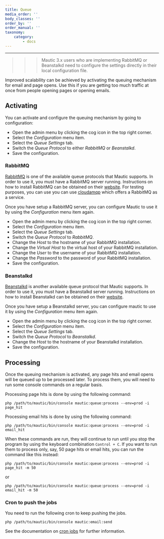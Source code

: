 ```yaml
---
title: Queue
media_order: ''
body_classes: ''
order_by: ''
order_manual: ''
taxonomy:
    category:
        - docs
---
```


-----------

>>> Mautic 3.x users who are implementing RabbitMQ or Beanstalkd need to configure the settings directly in their local configuration file.


Improved scalability can be achieved by activating the queuing mechanism for email and page opens.  Use this if you
are getting too much traffic at once from people opening pages or opening emails.

## Activating

You can activate and configure the queuing mechanism by going to configuration:

- Open the admin menu by clicking the cog icon in the top right corner.
- Select the *Configuration* menu item.
- Select the *Queue Settings* tab.
- Switch the *Queue Protocol* to either *RabbitMQ* or *Beanstalkd*.
- Save the configuration.

### RabbitMQ

[RabbitMQ][rabbitMQ] is one of the available queue protocols that Mautic supports.
In order to use it, you must have a RabbitMQ server running.  Instructions on how to install RabbitMQ can be obtained
on their [website][rabbitMQ-website].  For testing purposes, you can use
you can use [cloudamqp][cloudamqp] which offers a RabbitMQ as a service.

Once you have setup a RabbitMQ server, you can configure Mautic to use it by using the *Configuration* menu item again.

- Open the admin menu by clicking the cog icon in the top right corner.
- Select the *Configuration* menu item.
- Select the *Queue Settings* tab.
- Switch the *Queue Protocol* to *RabbitMQ*.
- Change the *Host* to the hostname of your RabbitMQ installation.
- Change the *Virtual Host* to the virtual host of your RabbitMQ installation.
- Change the *User* to the username of your RabbitMQ installation.
- Change the *Password* to the password of your RabbitMQ installation.
- Save the configuration.

### Beanstalkd

[Beanstalkd][beanstalkd] is another available queue protocol that Mautic supports.
In order to use it, you must have a Beanstalkd server running.  Instructions on how to install Beanstalkd can be
obtained on their [website][beanstalkd-website].

Once you have setup a Beanstalkd server, you can configure mautic to use it by using the *Configuration* menu item again.

- Open the admin menu by clicking the cog icon in the top right corner.
- Select the *Configuration* menu item.
- Select the *Queue Settings* tab.
- Switch the *Queue Protocol* to *Beanstalkd*.
- Change the *Host* to the hostname of your Beanstalkd installation.
- Save the configuration.

## Processing

Once the queuing mechanism is activated, any page hits and email opens will be queued up to be processed later.
To process them, you will need to run some console commands on a regular basis.

Processing page hits is done by using the following command:

```
php /path/to/mautic/bin/console mautic:queue:process --env=prod -i page_hit
```

Processing email hits is done by using the following command:

```
php /path/to/mautic/bin/console mautic:queue:process --env=prod -i email_hit
```

When these commands are run, they will continue to run until you stop the program by using the keyboard
combination `Control + C`.  If you want to run them to process only, say, 50 page hits or email hits, you can
run the command like this instead:

```
php /path/to/mautic/bin/console mautic:queue:process --env=prod -i page_hit -m 50
```

or

```
php /path/to/mautic/bin/console mautic:queue:process --env=prod -i email_hit -m 50
```

### Cron to push the jobs
You need to run the following cron to keep pushing the jobs.
```
php /path/to/mautic/bin/console mautic:email:send
```
See the documentation on [cron jobs][cron-jobs] for further information.

[cron-jobs]: </setup/cron-jobs>
[rabbitMQ]: <https://www.rabbitmq.com/features.html>
[rabbitMQ-website]: <http://www.rabbitmq.com/download.html>
[cloudamqp]: <https://www.cloudamqp.com/>
[beanstalkd]: <https://kr.github.io/beanstalkd/>
[beanstalkd-website]: <https://kr.github.io/beanstalkd/download.html>
